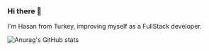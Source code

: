 ### Hi there 👋
I'm Hasan from Turkey, improving myself as a FullStack developer. 

![Anurag's GitHub stats](https://github-readme-stats.vercel.app/api?username=iyiapp&show_icons=true&theme=highcontrast)

